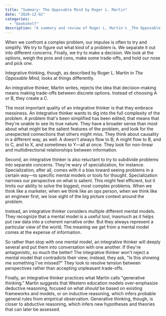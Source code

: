 ```yaml
---
title: "Summary: The Opposable Mind by Roger L. Martin"
date: "2020-12-02"
categories:
  - "bookshelf"
description: "A summary and review of Roger L. Martin's _The Opposable Mind_."
---
```


When we confront a complex problem, our impulse is often to try and simplify. We try to figure out what kind of a problem is. We separate it out into different concerns. Finally, we try to make a decision. We look at the options, weigh the pros and cons, make some trade-offs, and hold our nose and pick one.

Integrative thinking, though, as described by Roger L. Martin in _The Opposable Mind_, looks at things differently.

An integrative thinker, Martin writes, rejects the idea that decision-making means making trade-offs between discrete options. Instead of choosing A or B, they create a C.

The most important quality of an integrative thinker is that they embrace messiness. An integrative thinker wants to dig into the full complexity of the problem. A problem that's been simplified has been edited; that means that they're unable to see its true nature. They have a broader sense than most about what might be the salient features of the problem, and look for the unexpected connections that others might miss. They think about causality in a different way, as well. A doesn't always flow to B; A might flow to B, and to C, and to X, and sometimes to Y—all at once. They look for non-linear and multidirectional relationships between information.

Second, an integrative thinker is also reluctant to try to subdivide problems into separate concerns. They're wary of specialization, for instance. Specialization, after all, comes with it a bias toward seeing problems in a certain way—to specific mental models or tools for thought. Specialization narrows our perspective on what is salient. This might feel efficient, but it limits our ability to solve the biggest, most complex problems. When we think like a marketer, when we think like an ops person, when we think like an engineer first, we lose sight of the big picture context around the problem.

Instead, an integrative thinker considers multiple different mental models. They recognize that a mental model is a useful tool, inasmuch as it helps put raw data into a coherent narrative order. But they always represent a particular view of the world. The meaning we get from a mental model comes at the expense of information.

So rather than stop with one mental model, an integrative thinker will deeply several and put them into conversation with one another. If they're antagonistic, so much the better! The integrative thinker won't reject a mental model that contradicts their view; instead, they ask, "Is this showing me something I've missed?" They look to resolve tension between perspectives rather than accepting unpleasant trade-offs.

Finally, an integrative thinker practices what Martin calls "generative thinking." Martin suggests that Western education models over-emphasize deductive reasoning, focused on what _should_ be based on existing frameworks and models, or on inductive reasoning, which infers probable general rules from empirical observation. Generative thinking, though, is closer to abductive reasoning, which infers new hypotheses and theories that can later be assessed.
